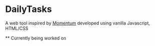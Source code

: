 # DailyTasks
A web tool inspired by [Momentum](https://chrome.google.com/webstore/detail/momentum/laookkfknpbbblfpciffpaejjkokdgca) developed using vanilla Javascript, HTML/CSS


** Currently being worked on
